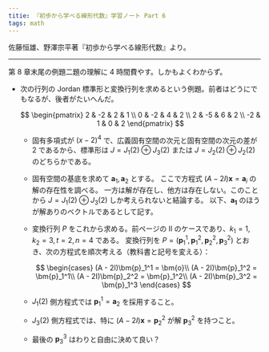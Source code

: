 ```yaml
---
titie: 『初歩から学べる線形代数』学習ノート Part 6
tags: math
---
```


佐藤恒雄、野澤宗平著『初歩から学べる線形代数』より。

----

第 8 章末尾の例題二題の理解に 4 時間費やす。しかもよくわからず。

* 次の行列の Jordan 標準形と変換行列を求めるという例題。前者はどうにでもなるが、後者がたいへんだ。

  $$
  \begin{pmatrix}
  2 & -2 & 2 & 1 \\
  0 & -2 & 4 & 2 \\
  2 & -5 & 6 & 2 \\
  -2 & 1 & 0 & 2
  \end{pmatrix}
  $$

  * 固有多項式が $(x - 2)^4$ で、広義固有空間の次元と固有空間の次元の差が 2 であるから、標準形は
    $J = J_1(2) \oplus J_3(2)$ または $J = J_2(2) \oplus J_2(2)$ のどちらかである。
  * 固有空間の基底を求めて $\bm{a}_1, \bm{a}_2$ とする。
    ここで方程式 $(A - 2I)\bm{x} = \bm{a}_i$ の解の存在性を調べる。
    一方は解が存在し、他方は存在しない。このことから $J = J_1(2) \oplus J_3(2)$ しか考えられないと結論する。
    以下、$\bm{a_1}$ のほうが解ありのベクトルであるとして記す。
  * 変換行列 $P$ をこれから求める。前ページの II のケースであり、$k_1 = 1, k_2 = 3, t = 2, n = 4$ である。
    変換行列を $P = (\bm{p}_1^1, \bm{p}_1^2, \bm{p}_2^2, \bm{p}_3^2)$ とおき、次の方程式を順次考える（教科書と記号を変える）：

    $$
    \begin{cases}
    (A - 2I)\bm{p}_1^1 = \bm{o}\\
    (A - 2I)\bm{p}_1^2 = \bm{p}_1^1\\
    (A - 2I)\bm{p}_2^2 = \bm{p}_1^2\\
    (A - 2I)\bm{p}_3^2 = \bm{p}_1^3
    \end{cases}
    $$

  * $J_1(2)$ 側方程式では $\bm{p}_1^1 = \bm{a}_2$ を採用すること。
  * $J_3(2)$ 側方程式では、特に $(A - 2I)\bm{x} = \bm{p}_2^2$ が解 $\bm{p}_3^2$ を持つこと。
  * 最後の $\bm{p}_3^3$ はわりと自由に決めて良い？
